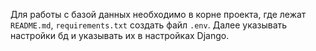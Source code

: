 Для работы с базой данных необходимо в корне проекта, где лежат `README.md`, `requirements.txt` создать файл 
`.env`. Далее указывать настройки бд и указывать их в настройках Django.